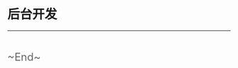 # 后台开发
<ClientOnly>
  <Valine></Valine>
</ClientOnly>



---
<br />

<font color="#666" size="5">\~End~</font>